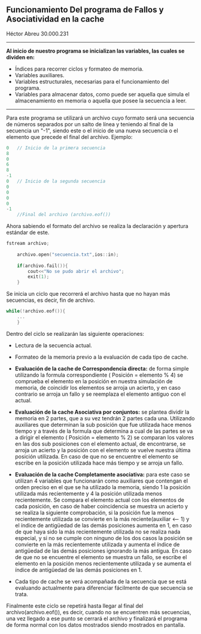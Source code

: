 ﻿## Funcionamiento Del programa de Fallos y Asociatividad en la cache

Héctor Abreu 30.000.231

---

**Al inicio de nuestro programa se inicializan las variables, las cuales se dividen en:**

- Índices para recorrer ciclos y formateo de memoria.
- Variables auxiliares.
- Variables estructurales, necesarias para el funcionamiento del programa.
- Variables para almacenar datos, como puede ser aquella que simula el almacenamiento en memoria o aquella que posee la secuencia a leer.
---
Para este programa se utilizará un archivo cuyo formato será una secuencia de números separados por un salto de línea y teniendo al final de la secuencia un "-1", siendo este o el inicio de una nueva secuencia o el elemento que precede el final del archivo. Ejemplo:

```C++
0	// Inicio de la primera secuencia
8
0
6
8
-1
0	// Inicio de la segunda secuencia
0
0
0
0
-1
	//Final del archivo (archivo.eof())
```
Ahora sabiendo el formato del archivo se realiza la declaración y apertura estándar de este.
```C++
fstream archivo;
	
	archivo.open("secuencia.txt",ios::in);
    
    if(archivo.fail()){
        cout<<"No se pudo abrir el archivo";
        exit(1);
    }
```
Se inicia un ciclo que recorrerá el archivo hasta que no hayan más secuencias, es decir, fin de archivo.

```C++
while(!archivo.eof()){
	...
	}
```

Dentro del ciclo se realizarán las siguiente operaciones:

- Lectura de la secuencia actual.
- Formateo de la memoria previo a la evaluación de cada tipo de cache.

- **Evaluación de la cache de Correspondencia directa:** de forma simple utilizando la formula correspondiente ( Posición = elemento % 4) se comprueba el elemento en la posición en nuestra simulación de memoria, de coincidir los elementos se arroja un acierto, y en caso contrario se arroja un fallo y se reemplaza el elemento antiguo con el actual.

- **Evaluación de la cache Asociativa por conjuntos:** se plantea dividir la memoria en 2 partes, que a su vez tendrán 2 partes cada una. Utilizando auxiliares que determinan la sub posición que fue utilizada hace menos tiempo y a través de la formula que determina a cual de las partes se va a dirigir el elemento ( Posición = elemento % 2) se comparan los valores en las dos sub posiciones con el elemento actual, de encontrarse, se arroja un acierto y la posición con el elemento se vuelve nuestra última posición utilizada. En caso de que no se encuentre el elemento se escribe en la posición utilizada hace más tiempo y se arroja un fallo.

- **Evaluación de la cache Completamente asociativa:** para este caso se utilizan 4 variables que funcionarán como auxiliares que contengan el orden preciso en el que se ha utilizado la memoria, siendo 1 la posición utilizada más recientemente y 4 la posición utilizada menos recientemente. Se compara el elemento actual con los elementos de cada posición, en caso de haber coincidencia se muestra un acierto y se realiza la siguiente comprobación, si la posición fue la menos recientemente utilizada se convierte en la más reciente(auxiliar <-- 1) y el índice de antigüedad de las demás posiciones aumenta en 1, en caso de que haya sido la más recientemente utilizada no se realiza nada especial, y si no se cumple con ninguno de los dos casos la posición se convierte en la más recientemente utilizada y aumenta el índice de antigüedad de las demás posiciones ignorando la más antigua. En caso de que no se encuentre el elemento se muestra un fallo, se escribe el elemento en la posición menos recientemente utilizada y se aumenta el índice de antigüedad de las demás posiciones en 1.

- Cada tipo de cache se verá acompañada de la secuencia que se está evaluando actualmente para diferenciar fácilmente de que secuencia se trata.

Finalmente este ciclo se repetirá hasta llegar al final del archivo(archivo.eof()), es decir, cuando no se encuentren más secuencias, una vez llegado a ese punto se cerrará el archivo y finalizará el programa de forma normal con los datos mostrados siendo mostrados en pantalla.
